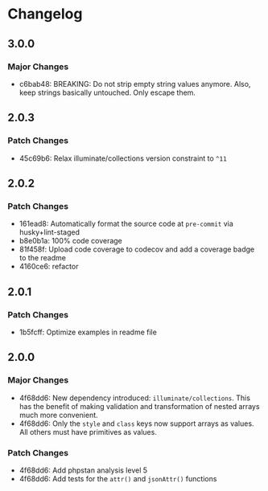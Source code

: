 # Changelog

## 3.0.0

### Major Changes

- c6bab48: BREAKING: Do not strip empty string values anymore. Also, keep strings basically untouched. Only escape them.

## 2.0.3

### Patch Changes

- 45c69b6: Relax illuminate/collections version constraint to `^11`

## 2.0.2

### Patch Changes

- 161ead8: Automatically format the source code at `pre-commit` via husky+lint-staged
- b8e0b1a: 100% code coverage
- 81f458f: Upload code coverage to codecov and add a coverage badge to the readme
- 4160ce6: refactor

## 2.0.1

### Patch Changes

- 1b5fcff: Optimize examples in readme file

## 2.0.0

### Major Changes

- 4f68dd6: New dependency introduced: `illuminate/collections`. This has the benefit of making
  validation and transformation of nested arrays much more convenient.
- 4f68dd6: Only the `style` and `class` keys now support arrays as values. All others must have primitives as values.

### Patch Changes

- 4f68dd6: Add phpstan analysis level 5
- 4f68dd6: Add tests for the `attr()` and `jsonAttr()` functions
